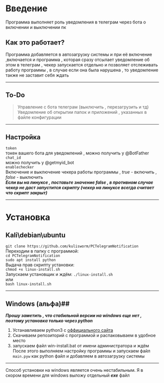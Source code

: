 # Введение #  
Программа выполняет роль уведомления в телеграм через бота о включении и выключении пк  
## Как это работает? ##  
Программа добавляется в автозагрузку системы и при её включение ,включается и программа , которая сразу отсылает уведомление об этом в телеграм , чекер запускается отдельно и позволяет отслеживать работу программы , в случае если она была нарушена , то уведомление также не заставит себя ждать  
***
## To-Do ##  
> Управление с бота телеграм (выключить , перезагрузить и тд)  
> Уведомление об открытии папок и приложений , указанных в файле конфигурации  
***
## Настройка ##
```token```  
токен вашего бота для уведомлений , можно получить у @BotFather  
```chat_id```  
можно получить у @getmyid_bot  
```enablechecker```  
Включение и выключение чекера работы программы , *true* - включить , *false* - выключить  
***Если вы на линуксе , поставьте значение false , в противном случае чекер не даст запустится скрипту (чекер на линуксе всегда считает что скрипт закрыт)***  
***
# Установка #  
##  Kali\debian\ubuntu ##  
```git clone https://github.com/kulisworm/PCTelegramNotification```  
Переходим в папку с программой:  
```cd PCTelegramNotification```  
```sudo apt install python```  
Выдача прав скрипту установки:  
```chmod +x linux-install.sh```  
Запускаем установщик и ждём:
```./linux-install.sh```  
или  
```bash linux-install.sh```  
***
## Windows (альфа)##  
***Прошу заметить , что стабильной версии на windows еще нет , поэтому установка только через python***  
1.   Устанавливаем python3 c [оффициального сайта](https://www.python.org/ "python3") 
2.   Cкачиваем репозиторий с программой и распаковываем в удобное место 
3.   запускаем файл win-install.bat от имени администратора и ждём  
После этого выполняем настройку программы и запускаем файл ```main.pyw``` как python файл и добавляем в автозагрузку системы  
***
Способ установки на windows является очень нестабильным. Я в скором времени для windows выложу отдельный ***exe*** файл

